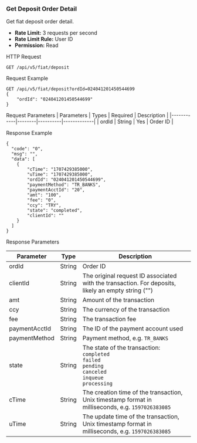 ### Get Deposit Order Detail

Get fiat deposit order detail.

- **Rate Limit:** 3 requests per second
- **Rate Limit Rule:** User ID
- **Permission:** Read

HTTP Request
```
GET /api/v5/fiat/deposit
```

Request Example
```
GET /api/v5/fiat/deposit?ordId=024041201450544699
{
    "ordId": "024041201450544699"
}
```

Request Parameters
| Parameters | Types  | Required | Description |
|------------|--------|----------|-------------|
| ordId      | String | Yes      | Order ID |

Response Example
```
{
  "code": "0",
  "msg": "",
  "data": [
    {
        "cTime": "1707429385000",
        "uTime": "1707429385000",
        "ordId": "024041201450544699",
        "paymentMethod": "TR_BANKS",
        "paymentAcctId": "20",
        "amt": "100",
        "fee": "0",
        "ccy": "TRY",
        "state": "completed",
        "clientId": ""
    }
  ]
}
```

Response Parameters

| Parameter        | Type   | Description                                                                                   |
|------------------|--------|-----------------------------------------------------------------------------------------------|
| ordId            | String | Order ID                                                                                      |
| clientId         | String | The original request ID associated with the transaction. For deposits, likely an empty string ("") |
| amt              | String | Amount of the transaction                                                                     |
| ccy              | String | The currency of the transaction                                                              |
| fee              | String | The transaction fee                                                                          |
| paymentAcctId    | String | The ID of the payment account used                                                           |
| paymentMethod    | String | Payment method, e.g. `TR_BANKS`                                                              |
| state            | String | The state of the transaction: <br>`completed` <br>`failed` <br>`pending` <br>`canceled` <br>`inqueue` <br>`processing` |
| cTime            | String | The creation time of the transaction, Unix timestamp format in milliseconds, e.g. `1597026383085` |
| uTime            | String | The update time of the transaction, Unix timestamp format in milliseconds, e.g. `1597026383085`  |
